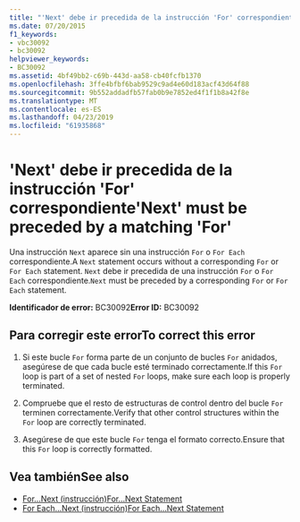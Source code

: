 ```yaml
---
title: "'Next' debe ir precedida de la instrucción 'For' correspondiente"
ms.date: 07/20/2015
f1_keywords:
- vbc30092
- bc30092
helpviewer_keywords:
- BC30092
ms.assetid: 4bf49bb2-c69b-443d-aa58-cb40fcfb1370
ms.openlocfilehash: 3ffe4bfbf6bab9529c9ad4e60d183acf43d64f88
ms.sourcegitcommit: 9b552addadfb57fab0b9e7852ed4f1f1b8a42f8e
ms.translationtype: MT
ms.contentlocale: es-ES
ms.lasthandoff: 04/23/2019
ms.locfileid: "61935868"
---
```

# <a name="next-must-be-preceded-by-a-matching-for"></a><span data-ttu-id="6ca3e-102">'Next' debe ir precedida de la instrucción 'For' correspondiente</span><span class="sxs-lookup"><span data-stu-id="6ca3e-102">'Next' must be preceded by a matching 'For'</span></span>
<span data-ttu-id="6ca3e-103">Una instrucción `Next` aparece sin una instrucción `For` o `For Each` correspondiente.</span><span class="sxs-lookup"><span data-stu-id="6ca3e-103">A `Next` statement occurs without a corresponding `For` or `For Each` statement.</span></span> <span data-ttu-id="6ca3e-104">`Next` debe ir precedida de una instrucción `For` o `For Each` correspondiente.</span><span class="sxs-lookup"><span data-stu-id="6ca3e-104">`Next` must be preceded by a corresponding `For` or `For Each` statement.</span></span>  
  
 <span data-ttu-id="6ca3e-105">**Identificador de error:** BC30092</span><span class="sxs-lookup"><span data-stu-id="6ca3e-105">**Error ID:** BC30092</span></span>  
  
## <a name="to-correct-this-error"></a><span data-ttu-id="6ca3e-106">Para corregir este error</span><span class="sxs-lookup"><span data-stu-id="6ca3e-106">To correct this error</span></span>  
  
1. <span data-ttu-id="6ca3e-107">Si este bucle `For` forma parte de un conjunto de bucles `For` anidados, asegúrese de que cada bucle esté terminado correctamente.</span><span class="sxs-lookup"><span data-stu-id="6ca3e-107">If this `For` loop is part of a set of nested `For` loops, make sure each loop is properly terminated.</span></span>  
  
2. <span data-ttu-id="6ca3e-108">Compruebe que el resto de estructuras de control dentro del bucle `For` terminen correctamente.</span><span class="sxs-lookup"><span data-stu-id="6ca3e-108">Verify that other control structures within the `For` loop are correctly terminated.</span></span>  
  
3. <span data-ttu-id="6ca3e-109">Asegúrese de que este bucle `For` tenga el formato correcto.</span><span class="sxs-lookup"><span data-stu-id="6ca3e-109">Ensure that this `For` loop is correctly formatted.</span></span>  
  
## <a name="see-also"></a><span data-ttu-id="6ca3e-110">Vea también</span><span class="sxs-lookup"><span data-stu-id="6ca3e-110">See also</span></span>

- [<span data-ttu-id="6ca3e-111">For...Next (instrucción)</span><span class="sxs-lookup"><span data-stu-id="6ca3e-111">For...Next Statement</span></span>](../../visual-basic/language-reference/statements/for-next-statement.md)
- [<span data-ttu-id="6ca3e-112">For Each...Next (instrucción)</span><span class="sxs-lookup"><span data-stu-id="6ca3e-112">For Each...Next Statement</span></span>](../../visual-basic/language-reference/statements/for-each-next-statement.md)
